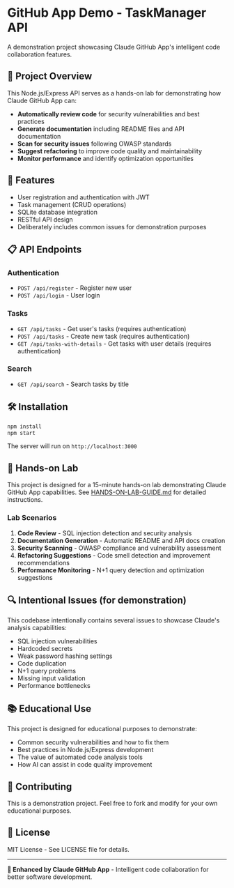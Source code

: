 # GitHub App Demo - TaskManager API

A demonstration project showcasing Claude GitHub App's intelligent code collaboration features.

## 🎯 Project Overview

This Node.js/Express API serves as a hands-on lab for demonstrating how Claude GitHub App can:

- **Automatically review code** for security vulnerabilities and best practices
- **Generate documentation** including README files and API documentation  
- **Scan for security issues** following OWASP standards
- **Suggest refactoring** to improve code quality and maintainability
- **Monitor performance** and identify optimization opportunities

## 🚀 Features

- User registration and authentication with JWT
- Task management (CRUD operations)
- SQLite database integration
- RESTful API design
- Deliberately includes common issues for demonstration purposes

## 📋 API Endpoints

### Authentication
- `POST /api/register` - Register new user
- `POST /api/login` - User login

### Tasks
- `GET /api/tasks` - Get user's tasks (requires authentication)
- `POST /api/tasks` - Create new task (requires authentication)
- `GET /api/tasks-with-details` - Get tasks with user details (requires authentication)

### Search
- `GET /api/search` - Search tasks by title

## 🛠️ Installation

```bash
npm install
npm start
```

The server will run on `http://localhost:3000`

## 🧪 Hands-on Lab

This project is designed for a 15-minute hands-on lab demonstrating Claude GitHub App capabilities. See [HANDS-ON-LAB-GUIDE.md](./HANDS-ON-LAB-GUIDE.md) for detailed instructions.

### Lab Scenarios
1. **Code Review** - SQL injection detection and security analysis
2. **Documentation Generation** - Automatic README and API docs creation
3. **Security Scanning** - OWASP compliance and vulnerability assessment
4. **Refactoring Suggestions** - Code smell detection and improvement recommendations
5. **Performance Monitoring** - N+1 query detection and optimization suggestions

## 🔍 Intentional Issues (for demonstration)

This codebase intentionally contains several issues to showcase Claude's analysis capabilities:

- SQL injection vulnerabilities
- Hardcoded secrets
- Weak password hashing settings
- Code duplication
- N+1 query problems
- Missing input validation
- Performance bottlenecks

## 📚 Educational Use

This project is designed for educational purposes to demonstrate:
- Common security vulnerabilities and how to fix them
- Best practices in Node.js/Express development
- The value of automated code analysis tools
- How AI can assist in code quality improvement

## 🤝 Contributing

This is a demonstration project. Feel free to fork and modify for your own educational purposes.

## 📄 License

MIT License - See LICENSE file for details.

---

**🤖 Enhanced by Claude GitHub App** - Intelligent code collaboration for better software development.